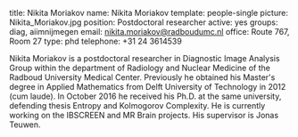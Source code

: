 title: Nikita Moriakov
name: Nikita Moriakov
template: people-single
picture: Nikita_Moriakov.jpg
position: Postdoctoral researcher
active: yes
groups: diag, aiimnijmegen
email: nikita.moriakov@radboudumc.nl
office: Route 767, Room 27
type: phd
telephone: +31 24 3614539

Nikita Moriakov is a postdoctoral researcher in Diagnostic Image Analysis Group within the department of Radiology and Nuclear Medicine of the Radboud University Medical Center. Previously he obtained his Master's degree in Applied Mathematics from Delft University of Technology in 2012 (cum laude). In October 2016 he received his Ph.D. at the same university, defending thesis Entropy and Kolmogorov Complexity. He is currently working on the IBSCREEN and MR Brain projects. 
His supervisor is Jonas Teuwen.
